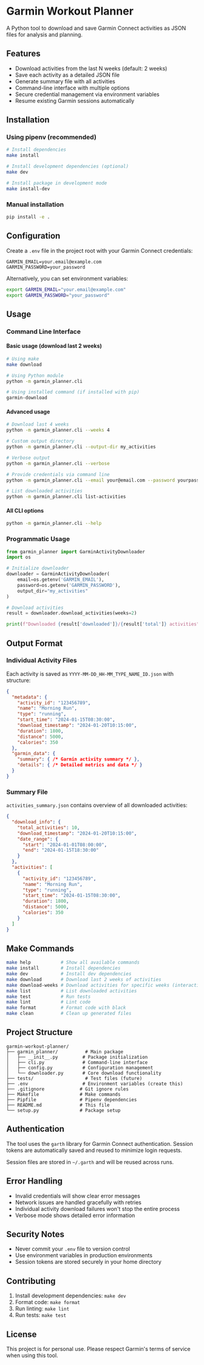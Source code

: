 # Garmin Workout Planner

A Python tool to download and save Garmin Connect activities as JSON files for analysis and planning.

## Features

- Download activities from the last N weeks (default: 2 weeks)
- Save each activity as a detailed JSON file
- Generate summary file with all activities
- Command-line interface with multiple options
- Secure credential management via environment variables
- Resume existing Garmin sessions automatically

## Installation

### Using pipenv (recommended)

```bash
# Install dependencies
make install

# Install development dependencies (optional)
make dev

# Install package in development mode
make install-dev
```

### Manual installation

```bash
pip install -e .
```

## Configuration

Create a `.env` file in the project root with your Garmin Connect credentials:

```env
GARMIN_EMAIL=your.email@example.com
GARMIN_PASSWORD=your_password
```

Alternatively, you can set environment variables:

```bash
export GARMIN_EMAIL="your.email@example.com"
export GARMIN_PASSWORD="your_password"
```

## Usage

### Command Line Interface

#### Basic usage (download last 2 weeks)
```bash
# Using make
make download

# Using Python module
python -m garmin_planner.cli

# Using installed command (if installed with pip)
garmin-download
```

#### Advanced usage
```bash
# Download last 4 weeks
python -m garmin_planner.cli --weeks 4

# Custom output directory
python -m garmin_planner.cli --output-dir my_activities

# Verbose output
python -m garmin_planner.cli --verbose

# Provide credentials via command line
python -m garmin_planner.cli --email your@email.com --password yourpass

# List downloaded activities
python -m garmin_planner.cli list-activities
```

#### All CLI options
```bash
python -m garmin_planner.cli --help
```

### Programmatic Usage

```python
from garmin_planner import GarminActivityDownloader
import os

# Initialize downloader
downloader = GarminActivityDownloader(
    email=os.getenv('GARMIN_EMAIL'),
    password=os.getenv('GARMIN_PASSWORD'),
    output_dir="my_activities"
)

# Download activities
result = downloader.download_activities(weeks=2)

print(f"Downloaded {result['downloaded']}/{result['total']} activities")
```

## Output Format

### Individual Activity Files

Each activity is saved as `YYYY-MM-DD_HH-MM_TYPE_NAME_ID.json` with structure:

```json
{
  "metadata": {
    "activity_id": "123456789",
    "name": "Morning Run",
    "type": "running",
    "start_time": "2024-01-15T08:30:00",
    "download_timestamp": "2024-01-20T10:15:00",
    "duration": 1800,
    "distance": 5000,
    "calories": 350
  },
  "garmin_data": {
    "summary": { /* Garmin activity summary */ },
    "details": { /* Detailed metrics and data */ }
  }
}
```

### Summary File

`activities_summary.json` contains overview of all downloaded activities:

```json
{
  "download_info": {
    "total_activities": 10,
    "download_timestamp": "2024-01-20T10:15:00",
    "date_range": {
      "start": "2024-01-01T08:00:00",
      "end": "2024-01-15T18:30:00"
    }
  },
  "activities": [
    {
      "activity_id": "123456789",
      "name": "Morning Run",
      "type": "running",
      "start_time": "2024-01-15T08:30:00",
      "duration": 1800,
      "distance": 5000,
      "calories": 350
    }
  ]
}
```

## Make Commands

```bash
make help           # Show all available commands
make install        # Install dependencies
make dev            # Install dev dependencies
make download       # Download last 2 weeks of activities
make download-weeks # Download activities for specific weeks (interactive)
make list           # List downloaded activities
make test           # Run tests
make lint           # Lint code
make format         # Format code with black
make clean          # Clean up generated files
```

## Project Structure

```
garmin-workout-planner/
├── garmin_planner/          # Main package
│   ├── __init__.py         # Package initialization
│   ├── cli.py              # Command-line interface
│   ├── config.py           # Configuration management
│   └── downloader.py       # Core download functionality
├── tests/                   # Test files (future)
├── .env                    # Environment variables (create this)
├── .gitignore             # Git ignore rules
├── Makefile               # Make commands
├── Pipfile                # Pipenv dependencies
├── README.md              # This file
└── setup.py               # Package setup
```

## Authentication

The tool uses the `garth` library for Garmin Connect authentication. Session tokens are automatically saved and reused to minimize login requests.

Session files are stored in `~/.garth` and will be reused across runs.

## Error Handling

- Invalid credentials will show clear error messages
- Network issues are handled gracefully with retries
- Individual activity download failures won't stop the entire process
- Verbose mode shows detailed error information

## Security Notes

- Never commit your `.env` file to version control
- Use environment variables in production environments
- Session tokens are stored securely in your home directory

## Contributing

1. Install development dependencies: `make dev`
2. Format code: `make format`
3. Run linting: `make lint`
4. Run tests: `make test`

## License

This project is for personal use. Please respect Garmin's terms of service when using this tool.
